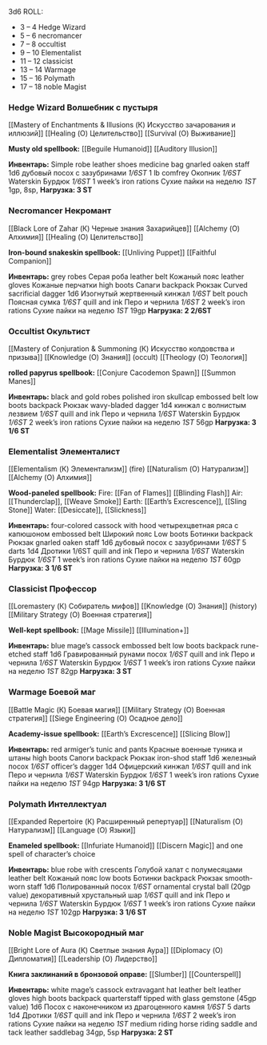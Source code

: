 3d6 ROLL:
- 3 – 4 Hedge Wizard
- 5 – 6 necromancer
- 7 – 8 occultist
- 9 – 10 Elementalist
- 11 – 12 classicist
- 13 – 14 Warmage
- 15 – 16 Polymath
- 17 – 18 noble Magist

### Hedge Wizard Волшебник с пустыря
[[Mastery of Enchantments & Illusions (К)  Искусство зачарования и иллюзий]]
[[Healing (О) Целительство]]
[[Survival (О) Выживание]]

**Musty old spellbook:**
[[Beguile Humanoid]]
[[Auditory Illusion]]

**Инвентарь:**
	Simple robe
	leather shoes
	medicine bag 
gnarled oaken staff 1d6 дубовый посох с зазубринами *1/6ST*
1 lb comfrey Окопник *1/6ST*
Waterskin Бурдюк  *1/6ST*
1 week’s iron rations Сухие пайки на неделю  *1ST*
1gp, 8sp, 
**Нагрузка: 3 ST** 

### Necromancer Некромант
[[Black Lore of Zahar (К) Черные знания Захарийцев]]
[[Alchemy (О) Алхимия]]
[[Healing (О) Целительство]]

**Iron-bound snakeskin spellbook:**
[[Unliving Puppet]] 
[[Faithful Companion]]

**Инвентарь:**
	grey robes Серая роба
	leather belt Кожаный пояс
	leather gloves Кожаные перчатки
	high boots  Сапаги
	backpack Рюкзак 
Curved sacrificial dagger 1d6 Изогнутый жертвенный кинжал *1/6ST*
belt pouch Поясная сумка *1/6ST*
quill and ink Перо и чернила *1/6ST*
2 week’s iron rations Сухие пайки на неделю  *1ST*
19gp 
**Нагрузка:  2 2/6ST** 

### Occultist Окультист
[[Mastery of Conjuration & Summoning (К) Искусство колдовства и призыва]]
[[Knowledge (О) Знания]] (occult)
[[Theology (О) Теология]]

**rolled papyrus spellbook:** 
[[Conjure Cacodemon Spawn]] 
[[Summon Manes]]

**Инвентарь:**
	black and gold robes
	polished iron skullcap
	embossed belt
	low boots
	backpack Рюкзак
wavy-bladed dagger 1d4 кинжал с волнистым лезвием *1/6ST*
quill and ink Перо и чернила *1/6ST*
Waterskin Бурдюк  *1/6ST*
2 week’s iron rations Сухие пайки на неделю  *1ST*
56gp
**Нагрузка:  3 1/6 ST** 

### Elementalist Элементалист
[[Elementalism (К) Элементализм]] (fire)
[[Naturalism (О) Натурализм]]
[[Alchemy (О) Алхимия]]

**Wood-paneled spellbook:**
Fire: [[Fan of Flames]]   [[Blinding Flash]]
Air:  [[Thunderclap]], [[Weave Smoke]]
Earth: [[Earth’s Excrescence]], [[Sling Stone]]
Water: [[Desiccate]], [[Slickness]]

**Инвентарь:**
	four-colored cassock with hood четырехцветная ряса с капюшоном
	embossed belt Широкий пояс
	Low boots Ботинки
	backpack Рюкзак
gnarled oaken staff 1d6 дубовый посох с зазубринами *1/6ST*
5 darts 1d4 Дротики 1/6ST
quill and ink Перо и чернила *1/6ST*
Waterskin Бурдюк  *1/6ST*
1 week’s iron rations Сухие пайки на неделю  *1ST*
60gp
**Нагрузка:  3 1/6 ST** 

### Classicist Профессор
[[Loremastery (К) Собиратель мифов]]
[[Knowledge (О) Знания]] (history)
[[Military Strategy (О) Военная стратегия]]

**Well-kept spellbook:**
[[Mage Missile]]
[[Illumination+]]

**Инвентарь:**
	blue mage’s cassock
	embossed belt
	low boots
	backpack
rune-etched staff 1d6 Гравированный рунами посох *1/6ST*
quill and ink Перо и чернила *1/6ST*
Waterskin Бурдюк  *1/6ST*
1 week’s iron rations Сухие пайки на неделю  *1ST*
82gp 
**Нагрузка:  3 ST** 

### Warmage Боевой маг
[[Battle Magic (К) Боевая магия]]
[[Military Strategy (О) Военная стратегия]]
[[Siege Engineering (О) Осадное дело]]

**Academy-issue spellbook:** 
[[Earth’s Excrescence]]
[[Slicing Blow]]

**Инвентарь:**
	red armiger’s tunic and pants Красные военные туника и штаны
	high boots Сапоги
	backpack Рюкзак
iron-shod staff 1d6 железный посох *1/6ST*
officer’s dagger 1d4 Офицерский кинжал *1/6ST*
quill and ink Перо и чернила *1/6ST*
Waterskin Бурдюк  *1/6ST*
1 week’s iron rations Сухие пайки на неделю  *1ST*
94gp
**Нагрузка: 3 1/6 ST** 

### Polymath Интеллектуал
[[Expanded Repertoire (К) Расширенный репертуар]]
[[Naturalism (О) Натурализм]]
[[Language (О) Языки]]

**Enameled spellbook:**
[[Infuriate Humanoid]]
[[Discern Magic]]
and one spell of character’s choice

**Инвентарь:**
	blue robe with crescents Голубой халат с полумесяцами
	leather belt Кожаный пояс
	low boots Ботинки
	backpack Рюкзак
smooth-worn staff 1d6 Полированный посох  *1/6ST*
ornamental crystal ball (20gp value) декоративный хрустальный шар  *1/6ST*
quill and ink Перо и чернила *1/6ST*
Waterskin Бурдюк  *1/6ST*
1 week’s iron rations Сухие пайки на неделю  *1ST*
102gp
**Нагрузка:  3 1/6 ST** 

### Noble Magist Высокородный маг
[[Bright Lore of Aura (К) Светлые знания Аура]]
[[Diplomacy (О) Дипломатия]]
[[Leadership (О) Лидерство]]

**Книга заклинаний в бронзовой оправе:**
[[Slumber]]
[[Counterspell]]

**Инвентарь:**
	white mage’s cassock
	extravagant hat
	leather belt
	leather gloves
	high boots
	backpack
quarterstaff tipped with glass gemstone (45gp value) 1d6 Посох с наконечником из драгоценного камня *1/6ST*
5 darts 1d4 Дротики *1/6ST*
quill and ink Перо и чернила *1/6ST*
2 week’s iron rations Сухие пайки на неделю  *1ST*
	medium riding horse
	riding saddle and tack
	leather saddlebag
34gp, 5sp
**Нагрузка:  2 ST** 